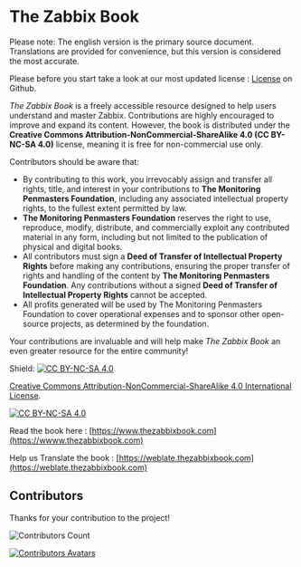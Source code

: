 # The Zabbix Book

Please note: The english version is the primary source document.
Translations are provided for convenience, but this version is considered the
most accurate.

Please before you start take a look at our most updated license : [License](https://github.com/penmasters/zabbix-book/blob/main/readme.md)
on Github.

*The Zabbix Book* is a freely accessible resource designed to help users understand
and master Zabbix. Contributions are highly encouraged to improve and expand its
content. However, the book is distributed under the
**Creative Commons Attribution-NonCommercial-ShareAlike 4.0 (CC BY-NC-SA 4.0)**
license, meaning it is free for non-commercial use only.

Contributors should be aware that:  

- By contributing to this work, you irrevocably assign and transfer all rights, title,
and interest in your contributions to **The Monitoring Penmasters Foundation**,
including any associated intellectual property rights, to the fullest extent permitted
by law.
- **The Monitoring Penmasters Foundation** reserves the right to use, reproduce,
modify, distribute, and commercially exploit any contributed material in any form,
including but not limited to the publication of physical and digital books.
- All contributors must sign a **Deed of Transfer of Intellectual Property Rights**
before making any contributions, ensuring the proper transfer of rights and handling
of the content by **The Monitoring Penmasters Foundation**. Any contributions without
a signed **Deed of Transfer of Intellectual Property Rights** cannot be accepted.
- All profits generated will be used by The Monitoring Penmasters Foundation to
cover operational expenses and to sponsor other open-source projects, as determined
by the foundation.

Your contributions are invaluable and will help make *The Zabbix Book* an even greater
resource for the entire community!

Shield: [![CC BY-NC-SA 4.0][cc-by-nc-sa-shield]][cc-by-nc-sa]

[Creative Commons Attribution-NonCommercial-ShareAlike 4.0 International License][cc-by-nc-sa].

[![CC BY-NC-SA 4.0][cc-by-nc-sa-image]][cc-by-nc-sa]

[cc-by-nc-sa]: http://creativecommons.org/licenses/by-nc-sa/4.0/
[cc-by-nc-sa-image]: https://licensebuttons.net/l/by-nc-sa/4.0/88x31.png
[cc-by-nc-sa-shield]: https://img.shields.io/badge/License-CC%20BY--NC--SA%204.0-lightgrey.svg

Read the book here :
[https://www.thezabbixbook.com](https://wwww.thezabbixbook.com)

Help us Translate the book :
[https://weblate.thezabbixbook.com](https://weblate.thezabbixbook.com)

## Contributors

Thanks for your contribution to the project!

![Contributors Count](https://img.shields.io/github/contributors/penmasters/zabbix-book)

[![Contributors Avatars](https://contrib.rocks/image?repo=penmasters/zabbix-book)](https://github.com/penmasters/zabbix-book/graphs/contributors)
